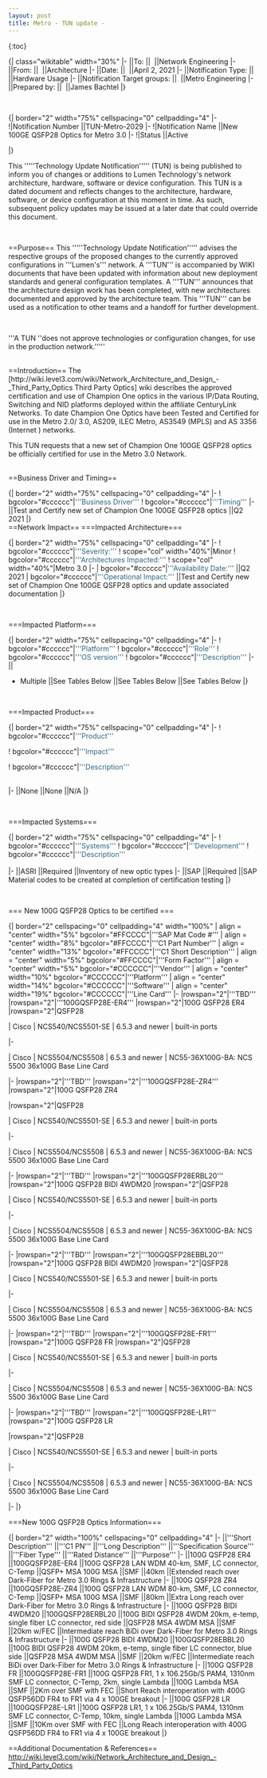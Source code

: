 ```yaml
---
layout: post
title: Metro - TUN update -
---
```

{:toc}

{| class="wikitable" width="30%"
|-
||To:
|| 
||Network Engineering
|-
||From:
|| 
||Architecture
|-
||Date:
|| 
||April 2, 2021
|-
||Notification Type:
|| 
||Hardware Usage
|-
||Notification Target groups:
|| 
||Metro Engineering
|-
||Prepared by:
|| 
||James Bachtel
|}


<br />


{| border="2" width="75%" cellspacing="0" cellpadding="4"
|-
!|Notification Number
||TUN-Metro-2029
|-
!|Notification Name
||New 100GE QSFP28 Optics for Metro 3.0
|-
!|Status
||Active


|}


This '''''Technology Update Notification''''' (TUN) is being published to inform you of changes or additions to Lumen Technology's network architecture, hardware, software or device configuration. This TUN is a dated document and reflects changes to the architecture, hardware, software, or device configuration at this moment in time. As such, subsequent policy updates may be issued at a later date that could override this document.

<br />

==Purpose==
This '''''Technology Update Notification''''' advises the respective groups of the proposed changes to the currently approved configurations in '''Lumen's''' network. A '''TUN''' is accompanied by WIKI documents that have been updated with information about new deployment standards and general configuration templates. A '''TUN''' announces that the architecture design work has been completed, with new architectures documented and approved by the architecture team. This '''TUN''' can be used as a notification to other teams and a handoff for further development.

<br />

'''A TUN ''does not approve technologies or configuration changes, for use in the production network.'''''

<br />
==Introduction==
The [http://wiki.level3.com/wiki/Network_Architecture_and_Design_-_Third_Party_Optics Third Party Optics] wiki describes the approved certification and use of Champion One optics in the various IP/Data Routing, Switching and NID platforms deployed within the affiliate CenturyLink Networks. To date Champion One Optics have been Tested and Certified for use in the Metro 2.0/ 3.0, AS209, ILEC Metro, AS3549 (MPLS) and AS 3356 (Internet ) networks.

This TUN requests that a new set of Champion One 100GE QSFP28 optics be officially certified for use in the Metro 3.0 Network. <br />


<br />
==Business Driver and Timing==

{| border="2" width="75%" cellspacing="0" cellpadding="4"
|-
! bgcolor="#cccccc"|<span style="color: #2f6682;" data-mce-style="color: #2f6682;">'''Business Driver'''</span>
! bgcolor="#cccccc"|<span style="color: #2f6682;" data-mce-style="color: #2f6682;">'''Timing'''</span>
|-
||Test and Certify new set of Champion One 100GE QSFP28 optics
||Q2 2021
|}
<br />
==Network Impact==
===Impacted Architecture===

{| border="2" width="75%" cellspacing="0" cellpadding="4"
|-
! bgcolor="#cccccc"|<span style="color: #2f6682;" data-mce-style="color: #2f6682;">'''Severity:'''</span>
! scope="col" width="40%"|Minor
! bgcolor="#cccccc"|<span style="color: #2f6682;" data-mce-style="color: #2f6682;">'''Architectures Impacted:'''</span>
! scope="col" width="40%"|Metro 3.0
|-
| bgcolor="#cccccc"|<span style="color: #2f6682;" data-mce-style="color: #2f6682;">'''Availability Date:'''</span>
||Q2 2021
| bgcolor="#cccccc"|<span style="color: #2f6682;" data-mce-style="color: #2f6682;">'''Operational Impact:'''</span>
||Test and Certify new set of Champion One 100GE QSFP28 optics and update associated documentation
|}


<br />

===Impacted Platform===

{| border="2" width="75%" cellspacing="0" cellpadding="4"
|-
! bgcolor="#cccccc"|<span style="color: #2f6682;" data-mce-style="color: #2f6682;">'''Platform'''</span>
! bgcolor="#cccccc"|<span style="color: #2f6682;" data-mce-style="color: #2f6682;">'''Role'''</span>
! bgcolor="#cccccc"|<span style="color: #2f6682;" data-mce-style="color: #2f6682;">'''OS version'''</span>
! bgcolor="#cccccc"|<span style="color: #2f6682;" data-mce-style="color: #2f6682;">'''Description'''</span>
|-
||
* Multiple
||See Tables Below
||See Tables Below
||See Tables Below
|}


<br />

===Impacted Product===


{| border="2" width="75%" cellspacing="0" cellpadding="4"
|-
! bgcolor="#cccccc"|<span style="color: #2f6682;" data-mce-style="color: #2f6682;">'''Product'''</span>


! bgcolor="#cccccc"|<span style="color: #2f6682;" data-mce-style="color: #2f6682;">'''Impact'''</span>


! bgcolor="#cccccc"|<span style="color: #2f6682;" data-mce-style="color: #2f6682;">'''Description'''</span><br /><br />


|-
||None
||None
||N/A
|}


<br />

===Impacted Systems===

{| border="2" width="75%" cellspacing="0" cellpadding="4"
|-
! bgcolor="#cccccc"|<span style="color: #2f6682;" data-mce-style="color: #2f6682;">'''Systems'''</span>
! bgcolor="#cccccc"|<span style="color: #2f6682;" data-mce-style="color: #2f6682;">'''Development'''</span>
! bgcolor="#cccccc"|<span style="color: #2f6682;" data-mce-style="color: #2f6682;">'''Description'''</span><br /><br />
|-
||ASRI
||Required
||Inventory of new optic types
|-
||SAP
||Required
||SAP Material codes to be created at completion of certification testing
|}


<br />


=== New 100G QSFP28 Optics to be certified ===

{| border="2" cellspacing="0" cellpadding="4" width="100%"
| align = "center"  width="5%" bgcolor="#FFCCCC"|'''SAP Mat Code #'''
| align = "center"  width="8%" bgcolor="#FFCCCC"|'''C1 Part Number'''
| align = "center"  width="13%" bgcolor="#FFCCCC"|'''C1 Short Description'''
| align = "center"  width="5%" bgcolor="#FFCCCC"|'''Form Factor'''
| align = "center"  width="5%" bgcolor="#CCCCCC"|'''Vendor'''
| align = "center"  width="10%" bgcolor="#CCCCCC"|'''Platform'''
| align = "center"  width="14%" bgcolor="#CCCCCC"|'''Software'''
| align = "center"  width="19%" bgcolor="#CCCCCC"|'''Line Card'''
|-
|rowspan="2"|'''TBD'''
|rowspan="2"|'''100GQSFP28E-ER4'''
|rowspan="2"|100G QSFP28 ER4
|rowspan="2"|QSFP28
<!-- Vendor  1 -->| Cisco
<!-- Platform1 -->| NCS540/NCS5501-SE
<!-- Software1 -->| 6.5.3 and newer
<!-- LineCard1 -->| built-in ports
|-
<!-- Vendor  3 -->| Cisco
<!-- Software3 -->| NCS5504/NCS5508
<!-- Software3 -->| 6.5.3 and newer
<!-- LineCard3 -->| NC55-36X100G-BA: NCS 5500 36x100G Base Line Card
|-
|rowspan="2"|'''TBD'''
|rowspan="2"|'''100GQSFP28E-ZR4'''
|rowspan="2"|100G QSFP28 ZR4

|rowspan="2"|QSFP28
<!-- Vendor  1 -->| Cisco
<!-- Platform1 -->| NCS540/NCS5501-SE
<!-- Software1 -->| 6.5.3 and newer
<!-- LineCard1 -->| built-in ports
|-
<!-- Vendor  3 -->| Cisco
<!-- Software3 -->| NCS5504/NCS5508
<!-- Software3 -->| 6.5.3 and newer
<!-- LineCard3 -->| NC55-36X100G-BA: NCS 5500 36x100G Base Line Card
|-
|rowspan="2"|'''TBD'''
|rowspan="2"|'''100GQSFP28ERBL20'''
|rowspan="2"|100G QSFP28 BIDI 4WDM20
|rowspan="2"|QSFP28
<!-- Vendor  1 -->| Cisco
<!-- Platform1 -->| NCS540/NCS5501-SE
<!-- Software1 -->| 6.5.3 and newer
<!-- LineCard1 -->| built-in ports
|-
<!-- Vendor  3 -->| Cisco
<!-- Software3 -->| NCS5504/NCS5508
<!-- Software3 -->| 6.5.3 and newer
<!-- LineCard3 -->| NC55-36X100G-BA: NCS 5500 36x100G Base Line Card
|-
|rowspan="2"|'''TBD'''
|rowspan="2"|'''100GQSFP28EBBL20'''
|rowspan="2"|100G QSFP28 BIDI 4WDM20
|rowspan="2"|QSFP28
<!-- Vendor  1 -->| Cisco
<!-- Platform1 -->| NCS540/NCS5501-SE
<!-- Software1 -->| 6.5.3 and newer
<!-- LineCard1 -->| built-in ports
|-
<!-- Vendor  3 -->| Cisco
<!-- Software3 -->| NCS5504/NCS5508
<!-- Software3 -->| 6.5.3 and newer
<!-- LineCard3 -->| NC55-36X100G-BA: NCS 5500 36x100G Base Line Card
|-
|rowspan="2"|'''TBD'''
|rowspan="2"|'''100GQSFP28E-FR1'''
|rowspan="2"|100G QSFP28 FR
|rowspan="2"|QSFP28
<!-- Vendor  1 -->| Cisco
<!-- Platform1 -->| NCS540/NCS5501-SE
<!-- Software1 -->| 6.5.3 and newer
<!-- LineCard1 -->| built-in ports
|-
<!-- Vendor  3 -->| Cisco
<!-- Software3 -->| NCS5504/NCS5508
<!-- Software3 -->| 6.5.3 and newer
<!-- LineCard3 -->| NC55-36X100G-BA: NCS 5500 36x100G Base Line Card
|-
|rowspan="2"|'''TBD'''
|rowspan="2"|'''100GQSFP28E-LR1'''
|rowspan="2"|100G QSFP28 LR

|rowspan="2"|QSFP28
<!-- Vendor  1 -->| Cisco
<!-- Platform1 -->| NCS540/NCS5501-SE
<!-- Software1 -->| 6.5.3 and newer
<!-- LineCard1 -->| built-in ports
|-
<!-- Vendor  3 -->| Cisco
<!-- Software3 -->| NCS5504/NCS5508
<!-- Software3 -->| 6.5.3 and newer
<!-- LineCard3 -->| NC55-36X100G-BA: NCS 5500 36x100G Base Line Card
|-
|}

===New 100G QSFP28 Optics Information===

{| border="2" width="100%" cellspacing="0" cellpadding="4"
|-
||'''Short Description'''
||'''C1 PN'''
||'''Long Description'''
||'''Specification Source'''
||'''Fiber Type'''
||'''Rated Distance'''
||'''Purpose'''
|-
||100G QSFP28 ER4
||100GQSFP28E-ER4
||100G QSFP28 LAN WDM 40-km, SMF, LC connector, C-Temp
||QSFP+ MSA 100G MSA
||SMF
||40km
||Extended reach over Dark-Fiber for Metro 3.0 Rings & Infrastructure
|-
||100G QSFP28 ZR4
||100GQSFP28E-ZR4
||100G QSFP28 LAN WDM 80-km, SMF, LC connector, C-Temp
||QSFP+ MSA 100G MSA
||SMF
||80km
||Extra Long reach over Dark-Fiber for Metro 3.0 Rings & Infrastructure
|-
||100G QSFP28 BIDI 4WDM20
||100GQSFP28ERBL20
||100G BIDI QSFP28 4WDM 20km, e-temp, single fiber LC connector, red side
||QSFP28 MSA 4WDM MSA
||SMF
||20km w/FEC
||Intermediate reach BiDi over Dark-Fiber for Metro 3.0 Rings & Infrastructure
|-
||100G QSFP28 BIDI 4WDM20
||100GQSFP28EBBL20
||100G BIDI QSFP28 4WDM 20km, e-temp, single fiber LC connector, blue side
||QSFP28 MSA 4WDM MSA
||SMF
||20km w/FEC
||Intermediate reach BiDi over Dark-Fiber for Metro 3.0 Rings & Infrastructure
|-
||100G QSFP28 FR
||100GQSFP28E-FR1
||100G QSFP28 FR1, 1 x 106.25Gb/S PAM4, 1310nm SMF LC connector, C-Temp, 2km, single Lambda
||100G Lambda MSA
||SMF
||2Km over SMF with FEC
||Short Reach interoperation with 400G QSFP56DD FR4 to FR1 via 4 x 100GE breakout
|-
||100G QSFP28 LR
||100GQSFP28E-LR1
||100G QSFP28 LR1, 1 x 106.25Gb/S PAM4, 1310nm SMF LC connector, C-Temp, 10km, single Lambda
||100G Lambda MSA
||SMF
||10Km over SMF with FEC
||Long Reach interoperation with 400G QSFP56DD FR4 to FR1 via 4 x 100GE breakout
|}


==Additional Documentation & References==
http://wiki.level3.com/wiki/Network_Architecture_and_Design_-_Third_Party_Optics <br />

<br />
